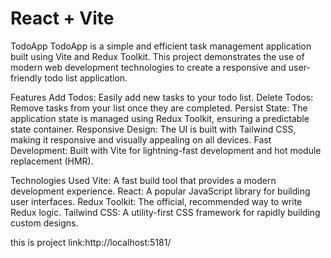 # React + Vite

TodoApp
TodoApp is a simple and efficient task management application built using Vite and Redux Toolkit. This project demonstrates the use of modern web development technologies to create a responsive and user-friendly todo list application.

Features
Add Todos: Easily add new tasks to your todo list.
Delete Todos: Remove tasks from your list once they are completed.
Persist State: The application state is managed using Redux Toolkit, ensuring a predictable state container.
Responsive Design: The UI is built with Tailwind CSS, making it responsive and visually appealing on all devices.
Fast Development: Built with Vite for lightning-fast development and hot module replacement (HMR).

Technologies Used
Vite: A fast build tool that provides a modern development experience.
React: A popular JavaScript library for building user interfaces.
Redux Toolkit: The official, recommended way to write Redux logic.
Tailwind CSS: A utility-first CSS framework for rapidly building custom designs.

this is project link:http://localhost:5181/
